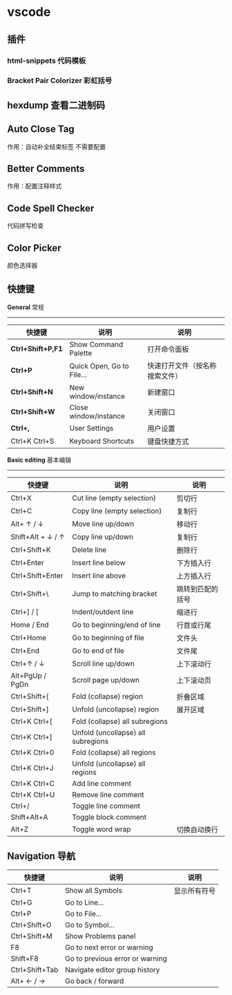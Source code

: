 # vscode

## 插件

### html-snippets  代码模板

### Bracket Pair Colorizer 彩虹括号

## hexdump  查看二进制码

## Auto Close Tag

作用：自动补全结束标签
不需要配置

## Better Comments

作用：配置注释样式

## Code Spell Checker

代码拼写检查

## Color Picker

颜色选择器

## 快捷键

**General** 常规

---
|快捷键|说明|说明
|---|---|---
|**Ctrl+Shift+P,F1**|Show Command Palette|打开命令面板
|**Ctrl+P**|Quick Open, Go to File…| 快速打开文件（按名称搜索文件）
|**Ctrl+Shift+N**|New window/instance| 新建窗口
|**Ctrl+Shift+W**|Close window/instance| 关闭窗口
|**Ctrl+,**|User Settings| 用户设置
|Ctrl+K Ctrl+S|Keyboard Shortcuts| 键盘快捷方式

**Basic editing** 基本编辑

---
|快捷键|说明|说明
|---|---|---
|Ctrl+X|Cut line (empty selection)|剪切行
|Ctrl+C |Copy line (empty selection) | 复制行
|Alt+ ↑ / ↓ |Move line up/down | 移动行
|Shift+Alt + ↓ / ↑| Copy line up/down| 复制行
|Ctrl+Shift+K| Delete line| 删除行
|Ctrl+Enter| Insert line below| 下方插入行
|Ctrl+Shift+Enter| Insert line above|上方插入行
|Ctrl+Shift+\ | Jump to matching bracket|跳转到匹配的括号
|Ctrl+] / [ |Indent/outdent line| 缩进行
|Home / End| Go to beginning/end of line | 行首或行尾
|Ctrl+Home |Go to beginning of file  | 文件头
|Ctrl+End |Go to end of file | 文件尾
|Ctrl+↑ / ↓ |Scroll line up/down| 上下滚动行
|Alt+PgUp / PgDn |Scroll page up/down| 上下滚动页
|Ctrl+Shift+[ |Fold (collapse) region| 折叠区域
|Ctrl+Shift+] |Unfold (uncollapse) region| 展开区域
|Ctrl+K Ctrl+[ |Fold (collapse) all subregions|
|Ctrl+K Ctrl+] |Unfold (uncollapse) all subregions|
|Ctrl+K Ctrl+0 |Fold (collapse) all regions|
|Ctrl+K Ctrl+J |Unfold (uncollapse) all regions|
|Ctrl+K Ctrl+C |Add line comment|
|Ctrl+K Ctrl+U |Remove line comment|
|Ctrl+/ |Toggle line comment
|Shift+Alt+A |Toggle block comment
|Alt+Z |Toggle word wrap|切换自动换行

**Navigation** 导航
---

|快捷键|说明|说明
|---|---|---
|Ctrl+T| Show all Symbols| 显示所有符号
|Ctrl+G| Go to Line...|
|Ctrl+P |Go to File...|
|Ctrl+Shift+O |Go to Symbol...|
|Ctrl+Shift+M |Show Problems panel|
|F8 |Go to next error or warning
|Shift+F8 |Go to previous error or warning
|Ctrl+Shift+Tab |Navigate editor group history
|Alt+ ← / → |Go back / forward
